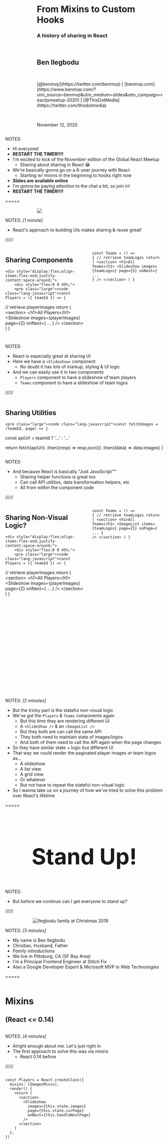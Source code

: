 <!-- .slide: data-state="title-page" data-background="url(../../img/mixins-hooks/road-nighttime-ricardo-rocha-nj1bqRzClq8-unsplash.jpg) no-repeat center" data-background-size="cover" -->

<div style="display: flex; align-items:center; justify-content: flex-end">
	<div style="width: 80%;" class="content-overlay">

  <h1>From Mixins to Custom Hooks</h1>
  <h3>A history of sharing in React</h3>

  <br />

  <h2>Ben Ilegbodu</h2>

  <br />

  <p>[@benmvp](https://twitter.com/benmvp) | [benmvp.com](https://www.benmvp.com/?utm_source=benmvp&utm_medium=slides&utm_campaign=reactjsmeetup-2020) | [@ThisDotMedia](https://twitter.com/thisdotmedia)</p>

  <br />

  <p>November 12, 2020</p>

  </div>
</div>

NOTES:
- Hi everyone!
- **RESTART THE TIMER!!!!**
- I'm excited to kick of the November edition of the Global React Meetup
  * Sharing about sharing in React 😂
- We're basically gonna go on a 6-year journey with React
  * Starting w/ mixins in the beginning to hooks right now
- **Slides are available online**
- I'm gonna be paying attention to the chat a bit, so join in!
- **RESTART THE TIMER!!!!**

=====
<!-- .slide: data-background="url(../../img/ts-react/electric-cables-john-barkiple-l090uFWoPaI-unsplash.jpg) no-repeat center" data-background-size="cover" -->

<div style="display: flex; align-items:center; justify-content: center">
	<div style="width: 60%;" class="content-overlay">
    <a href="https://reactjs.org/" target="_blank"><img src="../../img/react/react-logo.svg" class="plain" /></a>
  </div>
</div>

NOTES:
_[1 minute]_

- React's approach to building UIs makes sharing & reuse great!

/////
<!-- .slide: data-background="url(../../img/ts-react/electric-cables-john-barkiple-l090uFWoPaI-unsplash.jpg) no-repeat center" data-background-size="cover" -->

<div style="display:flex; justify-content: flex-start">
  <div class="content-overlay" style="width: 100%">
    <h2>Sharing Components</h2>

    <div style="display:flex;align-items:flex-end;justify-content:space-around;">
	    <div style="flex:0 0 45%;">
        <pre class="large"><code class="lang-javascript">const Players = ({ teamId }) => {
  // retrieve playerImages
  return (
    &lt;section>
      &lt;h1>All Players&lt;/h1>
      &lt;Slideshow
        images={playerImages}
        page={2}
        onNext={ ... }
      />
    &lt;/section>
  )
}</code></pre>
      </div>
      <div style="flex:0 0 45%; margin-left: 20px;">
        <pre class="large"><code class="lang-javascript">const Teams = () => {
  // retrieve teamLogos
  return (
    &lt;section>
      &lt;h1>All Teams&lt;/h1>
      &lt;Slideshow
        images={teamLogos}
        page={5}
        onNext={ ... }
      />
    &lt;/section>
  )
}</code></pre>
      </div>
      <div class="code-highlight" style="height: 295px; top: 480px;"></div>
    </div>
  </div>

  </div>
</div>

NOTES:
- React is especially great at sharing UI
- Here we have a `<Slideshow>` component
  * No doubt it has lots of markup, styling & UI logic
- And we can easily use it in two components
  * `Players` component to have a slideshow of team players
  * `Teams` component to have a slideshow of team logos

/////
<!-- .slide: data-background="url(../../img/ts-react/electric-cables-john-barkiple-l090uFWoPaI-unsplash.jpg) no-repeat center" data-background-size="cover" -->

<div style="display:flex; justify-content: flex-start">
  <div class="content-overlay">
    <h2>Sharing Utilities</h2>

    <pre class="large"><code class="lang-javascript">const fetchImages = (teamId, page) => {
  const apiUrl = teamId ? '...' : '...'

  return fetch(apiUrl)
    .then((resp) => resp.json())
    .then((data) => data.images)
}</code></pre>
  </div>
</div>


NOTES:
- And because React is basically "Just JavaScript™"
  * Sharing helper functions is great too
  * Can call API utilities, data transformation helpers, etc
  * All from within the component code

/////
<!-- .slide: data-background="url(../../img/ts-react/electric-cables-john-barkiple-l090uFWoPaI-unsplash.jpg) no-repeat center" data-background-size="cover" -->

<div style="display:flex; justify-content: flex-start">
  <div class="content-overlay">
    <h2>Sharing Non-Visual Logic?</h2>

    <div style="display:flex;align-items:flex-end;justify-content:space-around;">
	    <div style="flex:0 0 45%;">
        <pre class="large"><code class="lang-javascript">const Players = ({ teamId }) => {
  // retrieve playerImages
  return (
    &lt;section>
      &lt;h1>All Players&lt;/h1>
      &lt;Slideshow
        images={playerImages}
        page={2}
        onNext={ ... }
      />
    &lt;/section>
  )
}</code></pre>
      </div>
      <div style="flex:0 0 45%; margin-left: 20px;">
        <pre class="large"><code class="lang-javascript">const Teams = () => {
  // retrieve teamLogos
  return (
    &lt;section>
      &lt;h1>All Teams&lt;/h1>
      &lt;ImageList
        items={teamLogos}
        page={5}
        onPage={ ... }
      />
    &lt;/section>
  )
}</code></pre>
      </div>
    </div>
    <div class="code-highlight" style="height: 295px; top: 480px;"></div>
  </div>
</div>

NOTES:
_[2 minutes]_

- But the tricky part is the stateful non-visual logic
- We've got the `Players` & `Teams` components again
  * But this time they are rendering different UI
  * A `<SlideShow />` & an `<ImageList />`
  * But they both are can call the same API
  * They both need to maintain state of images/logos
  * And both of them need to call the API again when the page changes
- So they have similar state + logic but different UI
- That way we could render the paginated player images or team logos as...
  * A slideshow
  * A list view
  * A grid view
  * Or whatever
  * But not have to repeat the stateful non-visual logic
- So I wanna take us on a journey of how we've tried to solve this problem over React's lifetime

=====

<!-- .slide: data-background="url(../../img/giphy/stand-up-steph-curry.gif) no-repeat center" data-background-size="cover" -->

<div style="display:flex; justify-content: center">
  <div class="content-overlay">
    <h1 style="font-size: 5em">Stand Up!</h1>
  </div>
</div>

NOTES:
- But before we continue can I get everyone to stand up?

/////
<!-- .slide: data-background="#000" -->

<div style="display:flex; justify-content: center">
  <div class="content-overlay" style="width: 65%">
    <img src="../../img/family/ilegbodu-family-christmas-2019.jpg" alt="Ilegbodu family at Christmas 2019" />
  </div>
</div>

NOTES:
_[3 minutes]_

- My name is Ben Ilegbodu
- Christian, Husband, Father
- _Family introductions_
- We live in Pittsburg, CA (SF Bay Area)
- I'm a Principal Frontend Engineer at Stitch Fix
- Also a Google Developer Expert & Microsoft MVP in Web Technologies

=====

<!-- .slide: data-background="url(../../img/ts-react/mixing-console-abigail-keenan-QdEn9s5Q_4w-unsplash.jpg) no-repeat center" data-background-size="cover" -->

<div style="display:flex; justify-content: flex-start">
  <div class="content-overlay">
    <h1>Mixins</h1>
    <h2>(React &lt;= 0.14)</h2>
  </div>
</div>

NOTES:
_[4 minutes]_

- Alright enough about me. Let's just right in
- The first approach to solve this was via mixins
  * React 0.14 before

/////
<!-- .slide: data-background="url(../../img/ts-react/mixing-console-abigail-keenan-QdEn9s5Q_4w-unsplash.jpg) no-repeat center" data-background-size="cover" -->

<div style="display:flex; justify-content: flex-start">
  <div class="content-overlay">
    <pre class="large"><code class="lang-javascript">const Players = React.createClass({
  mixins: [ImagesMixin],
  render() {
    return (
      &lt;section>
        &lt;Slideshow
          images={this.state.images}
          page={this.state.curPage}
          onNext={this.handleNextPage}
        />
      &lt;/section>
    )
  },
})</code></pre>
    <div class="code-highlight fragment current-visible" style="height: 70px; top: 137px;"></div>
    <div class="code-highlight fragment current-visible" style="height: 130px; top: 423px;"></div>
    <div class="code-highlight fragment current-visible" style="height: 70px; top: 536px;"></div>
  </div>
</div>

NOTES:
- We used `React.createClass` to create a component
  * This is before ES6 classes
- And it took an optional `mixins` property to define 1 or more mixins
  - **ONE:** Here we're using an `ImagesMixin` which I'll show in a sec
- In this case `ImagesMixin` defines the `images` & `curPage` state variables
  * **TWO:** That are passed to the `<SlideShow />`
- **THREE:** And finally `this.handleNextPage` is called when slideshow changes
  * This helper method is also defined in the mixin
- As you can see there's some magic happening
  * The state is magically available
  * And we have to know that `handleNextPage` is provided

/////
<!-- .slide: data-background="url(../../img/ts-react/mixing-console-abigail-keenan-QdEn9s5Q_4w-unsplash.jpg) no-repeat center" data-background-size="cover" -->

<div style="display:flex; justify-content: flex-start">
  <div class="content-overlay">

    <pre class="large"><code class="lang-javascript">const ImagesMixin = {
  getInitialState() { return { images: [], curPage: 1 } },
  componentDidMount() { this.updateImages() }
  componentDidUpdate(prevProps, prevState) {
    if (prevState.curPage !== this.state.curPage
      || prevProps.teamId !== this.props.teamId) {
      this.updateImages()
    }
  },
  updateImages() {
    fetchImages(this.props.teamId, this.state.curPage)
      .then((images) => { this.setState({ images }) })
  }
  handleNextPage(curPage) { this.setState({ curPage }) },
}</code></pre>
    <div class="code-highlight fragment current-visible" style="height: 70px; top: 137px;"></div>
    <div class="code-highlight fragment current-visible" style="height: 415px; top: 195px;"></div>
    <div class="code-highlight fragment current-visible" style="height: 240px; top: 594px;"></div>
    <div class="code-highlight fragment current-visible" style="height: 70px; top: 821px;"></div>
  </div>
</div>

NOTES:
- And here's the implementation of `ImagesMixin`
  * Kinda gnarly to look at
  * But let's walk through it
- **ONE:** the `images` & `curPage` state are defined in the `getInitialState`
- **TWO:** We use `componentDidMount` & `componentDidUpdate`
  * To retrieve the images initially
  * And when either the `curPage` state or the `teamId` prop change
  * By calling `updateImages`
- **THREE:** `updateImages` is where we make the actual `fetchImages` call
  * And set `images` state w/ returned data
- **FOUR:** And finally we provide the `handleNextPage` helper **for the components**
  * To update the current page
  * It's not actually called from w/in the mixin
- _This_ is the stateful, non-visual logic that we're trying to share
  * State + lifecycle methods + event handler

/////
<!-- .slide: data-background="url(../../img/ts-react/mixing-console-abigail-keenan-QdEn9s5Q_4w-unsplash.jpg) no-repeat center" data-background-size="cover" -->

<div style="display:flex; justify-content: flex-start">
  <div class="content-overlay" style="width: 65%">
    <h2>Gotchas with Mixins</h2>

    <div style="display:flex;align-items:center;justify-content:space-around;margin-top:5%">
	    <div style="flex:0 0 45%;">
        <pre class="large"><code class="lang-javascript">React.createClass({
  mixins: [
    I18nMixin,
    AuthMixin,
    ThemeMixin,
  ],
  render() {
    // use this.state
    // call helpers
    // render UI
  },
})</code></pre>
      </div>
      <div style="flex:0 0 45%;">
        <ul>
          <li>No ES class support</li>
          <li>Lots of indirection</li>
          <li>Naming collisions</li>
        </ul>
      </div>
  </div>
</div>

NOTES:
- Mixins worked _okay_, but there were several gotchas with them
- 1/ ES Classes didn't support mixins
  * React team wanted to move to using ES classes instead of maintaining their own class system
- 2/ Mixins inherently relied on indirection & agreements to work
  * A mixin might need the component to define a helper method/property or vice versa
  * Furthermore, when there were multiple mixins it was hard to know where the state came from
- 3/ Also there could be helper method name collisions
  * So we would have to namespace the method names to ensure they were unique


=====
<!-- .slide: data-background="url(../../img/mixins-hooks/russian-nesting-dolls-julia-kadel-YmULswIbc3I-unsplash.jpg) no-repeat center" data-background-size="cover" -->

<div style="display:flex; justify-content: flex-end">
  <div class="content-overlay">
    <h1>Higher-order components (HOCs)</h1>
    <h2>(React 15)</h2>
  </div>
</div>

NOTES:
_[9 minutes]_

- So because of all of those issues
  * React 15 migrated to ES classes (in mid-2016) & ditched mixins support
  * And it was kind of a big deal
  * There was even an official blog post entitled _Mixins Considered Harmful_
- So w/o mixins we needed a new strategy for solving this problem
  * Of sharing stateful, non-visual logic
- The next pattern that became popular was higher-order components (HOCs)
  * The pattern was first created way back in React 0.13 (in February 2015)
  * But it was popularized by Dan Abramov before he even started working at Facebook

/////
<!-- .slide: data-background="url(../../img/mixins-hooks/russian-nesting-dolls-julia-kadel-YmULswIbc3I-unsplash.jpg) no-repeat center" data-background-size="cover" -->

<div style="display:flex; justify-content: flex-end">
  <div class="content-overlay">

    <pre class="large"><code class="lang-javascript">const withImages = (Component) => {
  return class Images extends React.Component {
    state = { images: [], curPage: 1 }
    // lifecycle methods + updateImages
    render() {
      return &lt;Component
        {...this.props}
        images={this.state.images}
        curPage={this.state.curPage}
        handleNextPage={ ... }
      /&gt;
    }
  }
}</code></pre>
    <div class="code-highlight fragment current-visible" style="height: 70px; top: 81px;"></div>
    <div class="code-highlight fragment current-visible" style="height: 700px; top: 137px;"></div>
    <div class="code-highlight fragment current-visible" style="height: 130px; top: 195px;"></div>
    <div class="code-highlight fragment current-visible" style="height: 350px; top: 365px;"></div>
    <div class="code-highlight fragment current-visible" style="height: 70px; top: 423px;"></div>
    <div class="code-highlight fragment current-visible" style="height: 185px; top: 480px;"></div>
  </div>
</div>

NOTES:
- An HOC was/is a function that takes an existing component
  * And returns another component that wraps the original
- **ONE:** So `withImages` is the HOC & it takes the `Component` as a parameter
  * Prefixing the HOC with `with` was a common convention
  * **TWO:** And it returns a new class component called `Images`
  * It's a wrapper class
- **THREE:** `Images` has all the same `state` & lifecycle methods as the mixins approach
- **FOUR:** The big difference is that the HOC **renders** the component passed in
  * **FIVE:** It passes along all the existing `props`
  * **SIX:** But then adds to the props the state properties
  * As well as the `handleNextPage` callback function prop

/////
<!-- .slide: data-background="url(../../img/mixins-hooks/russian-nesting-dolls-julia-kadel-YmULswIbc3I-unsplash.jpg) no-repeat center" data-background-size="cover" -->

<div style="display:flex; justify-content: flex-end">
  <div class="content-overlay">
    <pre class="large"><code class="lang-javascript">const Players = (props) => (
  &lt;section>
    &lt;Slideshow
      images={props.images}
      page={props.curPage}
      onNext={props.handleNextPage}
    />
  &lt;/section>
)
export default withImages(Players)</code></pre>
    <div class="code-highlight fragment current-visible" style="height: 130px; top: 252px;"></div>
    <div class="code-highlight fragment current-visible" style="height: 70px; top: 594px;"></div>
    <div class="code-highlight fragment current-visible" style="height: 70px; top: 365px;"></div>
  </div>
</div>

NOTES:
- The HOC is used similar to the mixin
  * **ONE:** Except the component is receiving props instead of state
- **TWO:** The exported component is the actual component that'll be used in UIs
- But by wrapping `Players` with `withImages`, the HOC will do the work to maintain the state & lifecycles
  * **THREE:** And update as we paginate with the `handleNextPage`

/////
<!-- .slide: data-background="url(../../img/mixins-hooks/russian-nesting-dolls-julia-kadel-YmULswIbc3I-unsplash.jpg) no-repeat center" data-background-size="cover" -->

<div style="display:flex; justify-content: flex-end">
  <div class="content-overlay" style="width: 65%">
    <h2>Gotchas with HOCs</h2>

    <div style="display:flex;align-items:center;justify-content:space-around;margin-top:5%">
	    <div style="flex:0 0 45%;">
        <pre class="large"><code class="lang-javascript">class Example {
  render() {
    // use this.props
    // render UI
  }
}
withI18n(
  withAuth(
    withTheme(Example)
  )
)</code></pre>
      </div>
      <div style="flex:0 0 45%;">
        <ul>
          <li>Indirection</li>
          <li>Naming collisions</li>
          <li>Static composition</li>
        </ul>
      </div>
  </div>
</div>

NOTES:
- HOCs kinda inherited the same problems as mixins but different flavors
- 1/ Indirection was still a problem
  * With **HOCs** the only communication is through props
  * But with multiple HOCs we now don't know where our props are coming from
- 2/ There can be prop name collisions if 2 HOCs try to set the same prop
  * Like multiple HOCs wanting to set a `value` prop
- 3/ Lastly there's no way to alter or configure how the HOCs are composed
  * Based on the component's props or state
  * This wasn't always a problem, but it did make complex situations challenging


=====
<!-- .slide: data-background="url(../../img/mixins-hooks/basketball-hoop-brandi-redd-z_UJ6FhVJZI-unsplash.jpg) no-repeat center" data-background-size="cover" -->

<div style="display:flex; justify-content: flex-start">
  <div class="content-overlay">
    <h1>Render props</h1>
    <h2>(React &lt; 16.8)</h2>
  </div>
</div>

NOTES:
_[13 minutes]_

- Render props have actually always existed in React
  * And they still do now, actually
  * But they were popularized by Michael Jackson from React Training
  * As a superior replacement of HOCs
  * This was right around when React 16 was released (mid-2017)

/////
<!-- .slide: data-background="url(../../img/mixins-hooks/basketball-hoop-brandi-redd-z_UJ6FhVJZI-unsplash.jpg) no-repeat center" data-background-size="cover" -->
<div style="display:flex; justify-content: flex-start">
  <div class="content-overlay">

    <pre class="large"><code class="lang-javascript">class Images extends React.Component {
  state = { images: [], curPage: 1 }

  // lifecycle methods + updateImages

  render() {
    return this.props.render({
      images: this.state.images,
      curPage: this.state.curPage,
      handleNextPage: (curPage) => {
        this.setState({ curPage })
      }
    })
  }
}</code></pre>
    <div class="code-highlight fragment current-visible" style="height: 70px; top: 81px;"></div>
    <div class="code-highlight fragment current-visible" style="height: 70px; top: 252px;"></div>
    <div class="code-highlight fragment current-visible" style="height: 70px; top: 423px;"></div>
    <div class="code-highlight fragment current-visible" style="height: 130px; top: 480px;"></div>
    <div class="code-highlight fragment current-visible" style="height: 185px; top: 594px;"></div>
  </div>
</div>

NOTES:
- So instead of a special mixin or a function
  * **ONE:** We have a normal component
  * Calling it `Images` here
- **TWO:** It has all the same `state` & lifecycle methods as the HOC & mixins approaches
- **THREE:** The key piece is the function prop called `render`
  * It's a special function prop of a component
  * But instead of being your typical callback handler
  * It's a function that takes in data and returns JSX
  * It can actually be called anything, but `render` is a common convention
  * Hence "render prop"
  * It's also common to use the `children` prop as well
- So within the `render()` method we call the `render` prop
  * And we pass it all the data the consumer of `<Images />` will need
  * **FOUR:** The `images` & `curPage` state properties
  * **FIVE:** As well as the `handleNextPage` callback for updating the `curPage` state

/////
<!-- .slide: data-background="url(../../img/mixins-hooks/basketball-hoop-brandi-redd-z_UJ6FhVJZI-unsplash.jpg) no-repeat center" data-background-size="cover" -->
<div style="display:flex; justify-content: flex-start">
  <div class="content-overlay">

    <pre class="large"><code class="lang-javascript">const Players = ({ teamId }) => (
  &lt;section>
    &lt;Images
      teamId={teamId}
      render={(data) => (
        &lt;Slideshow
          images={data.images}
          page={data.curPage}
          onNext={data.handleNextPage}
        />
      )}
    />
  &lt;/section>
)</code></pre>
    <div class="code-highlight fragment current-visible" style="height: 415px; top: 308px;"></div>
    <div class="code-highlight fragment current-visible" style="height: 295px; top: 365px;"></div>
  </div>
</div>

NOTES:
- The use of a render prop feels more like normal React
- The `<Images />` component basically exposes its state to `Players`
  * **ONE:** By calling the `render` prop function passed to it
- `Players` now can render whatever UI it likes
  * Based on the `data` it receives in the `render` prop!
  * **TWO:** And here, just like the other examples, it's rendering the `<Slideshow />`
  * And any other UI that relies on the `data` would go w/in `<Images />` as well

/////
<!-- .slide: data-background="url(../../img/mixins-hooks/basketball-hoop-brandi-redd-z_UJ6FhVJZI-unsplash.jpg) no-repeat center" data-background-size="cover" -->

<div style="display:flex; justify-content: flex-start">
  <div class="content-overlay" style="width: 65%">
    <h2>Gotchas with Render props</h2>

    <div style="display:flex;align-items:center;justify-content:space-around;">
	    <div style="flex:0 0 45%;">
        <pre class="large"><code class="lang-javascript">&lt;I18n>
  {(translations) => (
    &lt;Auth>
      {(authData) => (
        &lt;Theme>
          {(theme) => (
            ...
          )}
        &lt;/Theme>
      )}
    &lt;/Auth>
  )}
&lt;/I18n></code></pre>
      </div>
      <div style="flex:0 0 45%;">
        <ul>
          <li><code>PropTypes.func</code></li>
          <li>Crazy nesting</li>
        </ul>
      </div>
  </div>
</div>

NOTES:
- However, there are still a couple of pain points
- 1/ React `PropTypes` only have `PropTypes.func`
  * There's no public definition of what parameters the function will pass
  * What's the shape of `translations`?
  * What properties are in `authData`?
  * Is `theme` and object or a single value?
  * It can be tricky to know without something like TypeScript
- 2/ Also as we can see here... when there are multiple render props
  * Things can get a bit crazy
  * With render props the entire UI is nested w/in the function prop
  * So here we're 6 levels indented before we even begin the real UI
- But overall render props worked well for sharing non-visual logic

=====
<!-- .slide: data-background="url(../../img/perfect-lib/annie-spratt-rx1iJ59jRyU-gift-box-unsplash.jpg) no-repeat center" data-background-size="cover" -->

<div style="display:flex; justify-content: flex-end">
  <div class="content-overlay">
    <h1>Custom hooks</h1>
    <h2>(React &gt;= 16.8)
  </div>
</div>

NOTES:
_[17 minutes]_

- So we've talked about mixins, then HOCs, and just now render props
- Then with React 16.8 (in early 2019) finally came custom hooks (dun! dun! dun!!! 😂)
- They were designed specifically to solve this problem of sharing stateful, non-visual logic

/////
<!-- .slide: data-background="url(../../img/perfect-lib/annie-spratt-rx1iJ59jRyU-gift-box-unsplash.jpg) no-repeat center" data-background-size="cover" -->

<div style="display:flex; justify-content: flex-end">
  <div class="content-overlay">

    <pre class="large"><code class="lang-javascript">const useImages = (teamId) => {
  const [images, setImages] = useState([])
  const [curPage, setCurPage] = useState(1)

  useEffect(() => {
    fetchImages(teamId, curPage)
      .then((newImages) => {
        setImages(newImages)
      })
  }, [teamId, curPage])

  return { images, curPage, setCurPage }
}</code></pre>
    <div class="code-highlight fragment current-visible" style="height: 70px; top: 81px;"></div>
    <div class="code-highlight fragment current-visible" style="height: 130px; top: 137px;"></div>
    <div class="code-highlight fragment current-visible" style="height: 350px; top: 308px;"></div>
    <div class="code-highlight fragment current-visible" style="height: 70px; top: 707px;"></div>
  </div>
</div>

NOTES:
- Custom hooks are **functions** that have to start with `use`
  * **ONE:** So we're calling it `useImages`
- **TWO:** It maintains state for `images` & `curPage` just like the others
  * Now using the `useState` hook
- **THREE:** It fetches new images whenever the current page changes as well
  * We're now using the `useEffect` hook which is a bit simpler
- **FOUR:** Finally we're returning the data the consuming component needs
  * `images`, `curPage` & `setCurPage` (the function that updates the `curPage`)
- It's all the same things as before, but much clearer & more concise IMO
  * I could actually fit it all on one screen!
  * And do you remember how gnarly our mixins code looked at the beginning?

/////
<!-- .slide: data-background="url(../../img/perfect-lib/annie-spratt-rx1iJ59jRyU-gift-box-unsplash.jpg) no-repeat center" data-background-size="cover" -->

<div style="display:flex; justify-content: flex-end">
  <div class="content-overlay">
    <pre class="large"><code class="lang-javascript">const Players = ({ teamId }) => {
  const {
    images, curPage, setCurPage
  } = useImages(teamId)

  return (
    &lt;section>
      &lt;Slideshow
        images={images}
        page={curPage}
        onNext={setCurPage}
      />
    &lt;/section>
  )
}</code></pre>
    <div class="code-highlight fragment current-visible" style="height: 185px; top: 137px;"></div>
    <div class="code-highlight fragment current-visible" style="height: 70px; top: 195px;"></div>
    <div class="code-highlight fragment current-visible" style="height: 185px; top: 536px;"></div>
    <div class="code-highlight fragment current-visible" style="height: 185px; top: 137px;"></div>
  </div>
</div>

NOTES:
- **ONE:** So now our same `Players` component calls our `useImages` custom hook
  * **TWO:** And gets the `images` & `curPage` data + `setCurPage` function
- **THREE:** And passes them on to the `<Slideshow />` component
- This is pretty similar in spirit to the render prop
  * **FOUR:** But the `useImages` custom hook looks like a normal function call
  * So it has the typical inputs & outputs that functions have to get data
  * And it's separate from the UI
  * So we don't get that sometimes-hard-to-parse UI nesting from the render prop

/////
<!-- .slide: data-background="url(../../img/perfect-lib/annie-spratt-rx1iJ59jRyU-gift-box-unsplash.jpg) no-repeat center" data-background-size="cover" -->

<div style="display:flex; justify-content: flex-end">
  <div class="content-overlay">

    <pre class="large"><code class="lang-javascript">const Teams = () => {
  const {
    images, curPage, setCurPage
  } = useImages()

  return (
    &lt;section>
      &lt;ImageList
        items={images}
        page={curPage}
        onPage={setCurPage}
      />
    &lt;/section>
  )
}</code></pre>
    <div class="code-highlight fragment current-visible" style="height: 295px; top: 480px;"></div>
    <div class="code-highlight fragment current-visible" style="height: 185px; top: 137px;"></div>
    <div class="code-highlight fragment current-visible" style="height: 185px; top: 536px;"></div>
  </div>
</div>

NOTES:
- If you remember before way in the beginning, we also had a `Teams` component
  * **ONE:** And instead of rendering a `<Slideshow />` we wanna render an `<ImageList />`
  * Well now we can use the same data we get back from `useImages`
- **TWO:** So we call the `useImages` custom hook like before
- **THREE:** But this time pass the data to `<ImageList />`
- So we were able to share the same state management + API calls
  * Across 2 different components
  * And render 2 completely different UIs, a `<Slideshow />` & a `<ImageList />`
  * That's the power & ease of custom hooks

/////
<!-- .slide: data-background="url(../../img/perfect-lib/annie-spratt-rx1iJ59jRyU-gift-box-unsplash.jpg) no-repeat center" data-background-size="cover" -->

<div style="display:flex; justify-content: flex-end">
  <div class="content-overlay" style="width: 80%">
    <h2>Gotchas with Custom hooks</h2>

    <div style="display:flex;align-items:center;justify-content:space-around;margin-top:5%">
	    <div style="flex:0 0 60%;">
        <pre class="large"><code class="lang-javascript">const Example = () => {
  const translations = useI18n()
  const authData = useAuth()
  const theme = useTheme()

  // render UI
}</code></pre>
      </div>
      <div style="flex:0 0 35%;">
        <ul>
          <li>Conditional hooks</li>
          <li>No markup</li>
        </ul>
      </div>
  </div>
</div>

NOTES:
- The main advantage of custom hooks over render props is there's no nesting
  * We can call the custom hooks in sequence
- However we still have some issues
- 1/ With render props I could conditionally render the render prop component
  * Because it's against the rules to conditionally render custom hooks
  * So even if data from a hook is not needed because of the value of a prop
  * We still **must** call the hook
  * Buuut we can pass values **to** the custom hook so it could do nothing based on the value
- 2/ The other thing to note is that custom hooks don't render markup
  * I didn't show this as we discussed them, but...
  * An HOC can render markup before, after or around the `Component` we pass to it
  * A render prop component can do the same to the function prop passed to it
  * But custom hooks cannot do that
  * For the most part, they deal purely data
- This is why custom hooks haven't "killed" render props
  * Render props may have killed HOCs
  * But there's still a place for render props
  * Particularly when you need something to abstract state, logic **AND** UI
  * But that in itself can be a whole separate talk 😄

=====
<!-- .slide: data-background="url(../../img/ts-react/curved-library-susan-yin-2JIvboGLeho-unsplash.jpg) no-repeat center" data-background-size="cover" -->

<div style="display:flex; justify-content: center">
  <div class="content-overlay">
    <h2>Resources</h2>

    <ul>
      <li><a href="https://medium.com/@dan_abramov/mixins-are-dead-long-live-higher-order-components-94a0d2f9e750" target="_blank"><em>Mixins Are Dead. Long Live Composition</em></a> (3/13/2015)</li>
      <li><a href="https://reactjs.org/blog/2016/07/13/mixins-considered-harmful.html" target="_blank"><em>Mixins Considered Harmful</em></a> (7/13/2016)</li>
      <li><a href="https://ui.dev/react-higher-order-components/" target="_blank"><em>React Higher-Order Components</em></a></li>
      <li><a href="https://cdb.reacttraining.com/use-a-render-prop-50de598f11ce" target="_blank"><em>Use a Render Prop!</em></a> (9/18/2017)</li>
      <li><a href="https://ui.dev/react-render-props/" target="_blank"><em>React Render Props</em></a></li>
      <li><a href="https://reactjs.org/blog/2019/02/06/react-v16.8.0.html" target="_blank"><em>React v16.8: The One With Hooks</em></a> (2/6/2019)</li>
      <li><a href="https://reactjs.org/docs/hooks-intro.html" target="_blank"><em>Introducing Hooks</em></a></li>
      <li><a href="https://ui.dev/why-react-hooks/" target="_blank"><em>Why React Hooks?</em></a></li>
    </ul>
  </div>
</div>

NOTES:
_[22 minutes]_

- As we wrap...
- There are several blog posts you can read that cover this history we went over
- It's fun to watch the timeline of the "approved" method of solving this problem
- React is continuously evolving!

=====
<!-- .slide: data-background="url(../../img/perfect-lib/kelly-sikkema-fvpgfw3IF1w-thanks-unsplash.jpg) no-repeat center" data-background-size="cover"  -->

<div style="display: flex; align-items:center; justify-content: flex-end">
	<div style="width: 30%" class="content-overlay closing">

  <h1 class="closing">Ben Ilegbodu</h1>

  <br />

  <p><a href="https://twitter.com/benmvp" target="_blank">@benmvp</a> | <a href="https://www.benmvp.com/?utm_source=benmvp&utm_medium=slides&utm_campaign=reactjsmeetup-2020" target="_blank">benmvp.com</a></p>
  <p><a href="mailto:ben@benmvp.com">ben@benmvp.com</a></p>
  <p><a href="https://github.com/benmvp" target="_blank">github/benmvp</a></p>

  </div>
</div>

NOTES:
_[25 minutes]_

- So that's it!
- Hopefully you found this journey insightful
  * And hopefully it made you appreciate hooks a bit more 😄
  * And you probably got a bit history lesson too!
- Again, these slides are already available online
- If you've got questions
  * Drop them in the Q&A and I'll do my best to answer
- But if you think of something later
  * Reach out to me on Twitter (@benmvp)
- Thanks!
